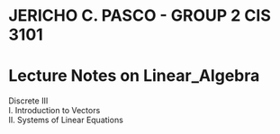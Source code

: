 # JERICHO C. PASCO - GROUP 2 CIS 3101

# Lecture Notes on Linear_Algebra
Discrete III<br>
I. Introduction to Vectors <br>
II. Systems of Linear Equations <br>

